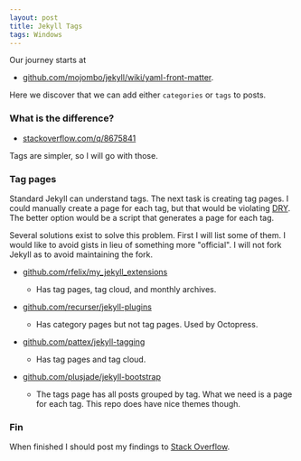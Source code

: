 ```yaml
---
layout: post
title: Jekyll Tags
tags: Windows
---
```


Our journey starts at

* [github.com/mojombo/jekyll/wiki/yaml-front-matter][g].

Here we discover that we can add either `categories` or `tags` to posts.

### What is the difference?

* [stackoverflow.com/q/8675841](http://stackoverflow.com/q/8675841)

Tags are simpler, so I will go with those.

### Tag pages
Standard Jekyll can understand tags. The next task is creating tag pages. I
could manually create a page for each tag, but that would be violating [DRY][d].
The better option would be a script that generates a page for each tag.

Several solutions exist to solve this problem. First I will list some of them. I
would like to avoid gists in lieu of something more "official". I will not fork
Jekyll as to avoid maintaining the fork.

* [github.com/rfelix/my_jekyll_extensions](http://github.com/rfelix/my_jekyll_extensions)
    * Has tag pages, tag cloud, and monthly archives.

* [github.com/recurser/jekyll-plugins][h]
    * Has category pages but not tag pages. Used by Octopress.

* [github.com/pattex/jekyll-tagging](http://github.com/pattex/jekyll-tagging)
    * Has tag pages and tag cloud.

* [github.com/plusjade/jekyll-bootstrap][u]
    * The tags page has all posts grouped by tag. What we need is a page for
      each tag. This repo does have nice themes though.

### Fin
When finished I should post my findings to [Stack Overflow][a].

[a]:http://stackoverflow.com/q/1408824
[d]:http://wikipedia.org/wiki/Don't_repeat_yourself
[g]:http://github.com/mojombo/jekyll/wiki/yaml-front-matter
[h]:http://github.com/recurser/jekyll-plugins
[u]:http://github.com/plusjade/jekyll-bootstrap

